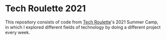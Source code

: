 # Tech Roulette 2021

This repository consists of code from [Tech Roulette](https://techroulette.xyz)'s 2021 Summer Camp, in which I explored different fields of technology by doing a different project every week.
